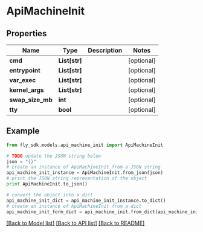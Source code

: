 # ApiMachineInit


## Properties

Name | Type | Description | Notes
------------ | ------------- | ------------- | -------------
**cmd** | **List[str]** |  | [optional] 
**entrypoint** | **List[str]** |  | [optional] 
**var_exec** | **List[str]** |  | [optional] 
**kernel_args** | **List[str]** |  | [optional] 
**swap_size_mb** | **int** |  | [optional] 
**tty** | **bool** |  | [optional] 

## Example

```python
from fly_sdk.models.api_machine_init import ApiMachineInit

# TODO update the JSON string below
json = "{}"
# create an instance of ApiMachineInit from a JSON string
api_machine_init_instance = ApiMachineInit.from_json(json)
# print the JSON string representation of the object
print ApiMachineInit.to_json()

# convert the object into a dict
api_machine_init_dict = api_machine_init_instance.to_dict()
# create an instance of ApiMachineInit from a dict
api_machine_init_form_dict = api_machine_init.from_dict(api_machine_init_dict)
```
[[Back to Model list]](../README.md#documentation-for-models) [[Back to API list]](../README.md#documentation-for-api-endpoints) [[Back to README]](../README.md)


